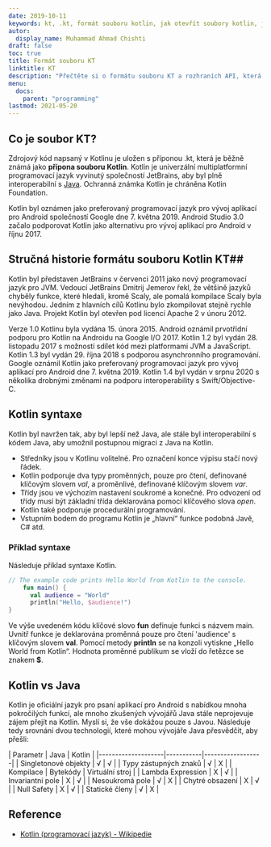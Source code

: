 ```yaml
---
date: 2019-10-11
keywords: kt, .kt, formát souboru kotlin, jak otevřít soubory kotlin, jak spustit soubory kotlin, formát souboru .kt, soubor kt , přípona souboru kotlin, rozšíření .kt, kotlin vs java
autor:
  display_name: Muhammad Ahmad Chishti
draft: false
toc: true
title: Formát souboru KT
linktitle: KT
description: "Přečtěte si o formátu souboru KT a rozhraních API, která mohou vytvářet a otevírat soubory KT."
menu:
  docs:
    parent: "programming"
lastmod: 2021-05-20
---
```


## Co je soubor KT? ##

Zdrojový kód napsaný v Kotlinu je uložen s příponou .kt, která je běžně známá jako **přípona souboru Kotlin**. Kotlin je univerzální multiplatformní programovací jazyk vyvinutý společností JetBrains, aby byl plně interoperabilní s [Java](/cs/programming/java/). Ochranná známka Kotlin je chráněna Kotlin Foundation.

Kotlin byl oznámen jako preferovaný programovací jazyk pro vývoj aplikací pro Android společností Google dne 7. května 2019. Android Studio 3.0 začalo podporovat Kotlin jako alternativu pro vývoj aplikací pro Android v říjnu 2017.

## Stručná historie formátu souboru Kotlin KT##

Kotlin byl představen JetBrains v červenci 2011 jako nový programovací jazyk pro JVM. Vedoucí JetBrains Dmitrij Jemerov řekl, že většině jazyků chyběly funkce, které hledali, kromě Scaly, ale pomalá kompilace Scaly byla nevýhodou. Jedním z hlavních cílů Kotlinu bylo zkompilovat stejně rychle jako Java. Projekt Kotlin byl otevřen pod licencí Apache 2 v únoru 2012.

Verze 1.0 Kotlinu byla vydána 15. února 2015. Android oznámil prvotřídní podporu pro Kotlin na Androidu na Google I/O 2017. Kotlin 1.2 byl vydán 28. listopadu 2017 s možností sdílet kód mezi platformami JVM a JavaScript. Kotlin 1.3 byl vydán 29. října 2018 s podporou asynchronního programování. Google oznámil Kotlin jako preferovaný programovací jazyk pro vývoj aplikací pro Android dne 7. května 2019. Kotlin 1.4 byl vydán v srpnu 2020 s několika drobnými změnami na podporu interoperability s Swift/Objective-C.

## Kotlin syntaxe ##

Kotlin byl navržen tak, aby byl lepší než Java, ale stále byl interoperabilní s kódem Java, aby umožnil postupnou migraci z Java na Kotlin.

* Středníky jsou v Kotlinu volitelné. Pro označení konce výpisu stačí nový řádek.
* Kotlin podporuje dva typy proměnných, pouze pro čtení, definované klíčovým slovem *val*, a proměnlivé, definované klíčovým slovem *var*.
* Třídy jsou ve výchozím nastavení soukromé a konečné. Pro odvození od třídy musí být základní třída deklarována pomocí klíčového slova *open*.
* Kotlin také podporuje procedurální programování.
* Vstupním bodem do programu Kotlin je „hlavní“ funkce podobná Javě, C# atd.

### Příklad syntaxe ###

Následuje příklad syntaxe Kotlin.

```kotlin
// The example code prints Hello World from Kotlin to the console.
    fun main() {
      val audience = "World"
      println("Hello, $audience!")
}
```

Ve výše uvedeném kódu klíčové slovo **fun** definuje funkci s názvem main. Uvnitř funkce je deklarována proměnná pouze pro čtení 'audience' s klíčovým slovem **val**. Pomocí metody **println** se na konzoli vytiskne „Hello World from Kotlin“. Hodnota proměnné publikum se vloží do řetězce se znakem **$**.

## Kotlin vs Java
Kotlin je oficiální jazyk pro psaní aplikací pro Android s nabídkou mnoha pokročilých funkcí, ale mnoho zkušených vývojářů Java stále neprojevuje zájem přejít na Kotlin. Myslí si, že vše dokážou pouze s Javou. Následuje tedy srovnání dvou technologií, které mohou vývojáře Java přesvědčit, aby přešli:

| Parametr | Java | Kotlin |
|--------------------|-----------|----------------- -|
| Singletonové objekty | √ | √ |
| Typy zástupných znaků | √ | Χ |
| Kompilace | Bytekódy | Virtuální stroj |
| Lambda Expression | Χ | √ |
| Invariantní pole | Χ | √ |
| Nesoukromá pole | √ | Χ |
| Chytré obsazení | Χ | √ |
| Null Safety | Χ | √ |
| Statické členy | √ | Χ |

## Reference ##

- [Kotlin (programovací jazyk) - Wikipedie](https://en.wikipedia.org/wiki/Kotlin_(programming_language))


